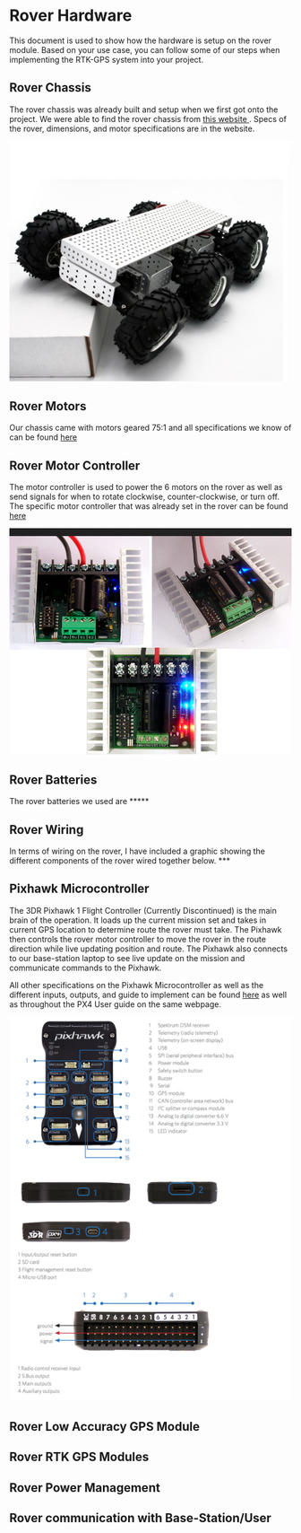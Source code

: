 # Rover Hardware

This document is used to show how the hardware is setup on the rover module. Based on your use case, you can follow some of our steps when implementing the RTK-GPS system into your project.

## Rover Chassis

<p align>
The rover chassis was already built and setup when we first got onto the project. We were able to find the rover chassis from <a href = https://www.generationrobots.com/en/401506-wild-thumper-6x6-chassis-with-75-1-motors.html> this website </a>. Specs of the rover, dimensions, and motor specifications are in the website.
</p>

<p align ="center">
  <img src = "https://github.com/Mercer-Robotics-Club/High_Accuracy_GPS/blob/main/Hardware/Images/Screenshot%20from%202022-03-28%2014-20-21.png" />
</p>


## Rover Motors

Our chassis came with motors geared 75:1 and all specifications we know of can be found <a href = https://www.generationrobots.com/en/401506-wild-thumper-6x6-chassis-with-75-1-motors.html> here </a>

## Rover Motor Controller

The motor controller is used to power the 6 motors on the rover as well as send signals for when to rotate clockwise, counter-clockwise, or turn off. The specific motor controller that was already set in the rover can be found <a href = "https://www.dimensionengineering.com/products/sabertooth2x25">here</a>

<p align = "center">
  <img src = "https://github.com/Mercer-Robotics-Club/High_Accuracy_GPS/blob/main/Hardware/Images/Screenshot%20from%202022-03-28%2014-46-53.png" />
</p>
  
## Rover Batteries
The rover batteries we used are *****

## Rover Wiring
In terms of wiring on the rover, I have included a graphic showing the different components of the rover wired together below. ***

## Pixhawk Microcontroller

The 3DR Pixhawk 1 Flight Controller (Currently Discontinued) is the main brain of the operation. It loads up the current mission set and takes in current GPS location to determine route the rover must take. The Pixhawk then controls the rover motor controller to move the rover in the route direction while live updating position and route. The Pixhawk also connects to our base-station laptop to see live update on the mission and communicate commands to the Pixhawk.

All other specifications on the Pixhawk Microcontroller as well as the different inputs, outputs, and guide to implement can be found <a href = "https://docs.px4.io/master/en/flight_controller/pixhawk.html">here</a> as well as throughout the PX4 User guide on the same webpage.

<p align = "center">
  <img src = "https://github.com/Mercer-Robotics-Club/High_Accuracy_GPS/blob/main/Hardware/Images/Screenshot%20from%202022-03-28%2014-50-32.png" />
</p>

## Rover Low Accuracy GPS Module


## Rover RTK GPS Modules

## Rover Power Management

## Rover communication with Base-Station/User

